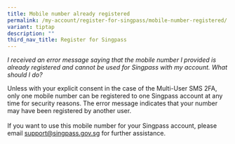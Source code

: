 ```yaml
---
title: Mobile number already registered
permalink: /my-account/register-for-singpass/mobile-number-registered/
variant: tiptap
description: ""
third_nav_title: Register for Singpass
---
```

<p><em>I received an error message saying that the mobile number I provided is already registered and cannot be used for Singpass with my account. What should I do?</em>
</p>
<p>Unless with your explicit consent in the case of the Multi-User SMS 2FA,
only one mobile number can be registered to one Singpass account at any
time for security reasons. The error message indicates that your number
may have been registered by another user.
<br>
<br>If you want to use this mobile number for your Singpass account, please
email <a href="mailto:support@singpass.gov.sg" rel="noopener noreferrer nofollow" target="_blank"><u>support@singpass.gov.sg</u></a>&nbsp;for
further assistance.</p>